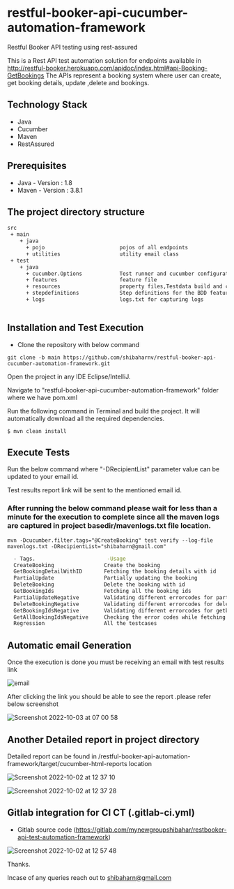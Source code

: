 # restful-booker-api-cucumber-automation-framework 

Restful Booker API testing using rest-assured

This is a  Rest API test automation solution for endpoints available in http://restful-booker.herokuapp.com/apidoc/index.html#api-Booking-GetBookings
The APIs represent a booking system where user can create, get booking details, update ,delete and bookings.

## Technology Stack

- Java
- Cucumber
- Maven
- RestAssured

## Prerequisites
- Java - Version : 1.8 
- Maven - Version : 3.8.1

## The project directory structure

```bash
src
 + main
    + java                          
      + pojo                        pojos of all endpoints                 
      + utilities                   utility email class
 + test
    + java                          
      + cucumber.Options            Test runner and cucumber configurations
      + features                    feature file
      + resources                   property files,Testdata build and common utility methods for testcases.
      + stepdefinitions             Step definitions for the BDD feature
      + logs                        logs.txt for capturing logs 
      
```      

## Installation and Test Execution

- Clone the repository with below command

```
git clone -b main https://github.com/shibaharnv/restful-booker-api-cucumber-automation-framework.git

```


Open the project in any IDE Eclipse/IntelliJ.

Navigate to "restful-booker-api-cucumber-automation-framework" folder where we have pom.xml 

Run the following command in Terminal and build the project. It will automatically download all the required dependencies.

```
$ mvn clean install
```

## Execute Tests

Run the below command where "-DRecipientList" parameter value can be updated to your email id.

Test results report link will be sent to the mentioned email id.

### After running the below command please wait for less than a minute for the execution to complete since all the maven logs are captured in project basedir/mavenlogs.txt file location.

```mvn -Dcucumber.filter.tags="@CreateBooking" test verify --log-file mavenlogs.txt -DRecipientList="shibaharn@gmail.com"```


```bash
  - Tags.                       -Usage
  CreateBooking                Create the booking
  GetBookingDetailWithID       Fetching the booking details with id
  PartialUpdate                Partially updating the booking
  DeleteBooking                Delete the booking with id
  GetBookingIds                Fetching all the booking ids
  PartialUpdateNegative        Validating different errorcodes for partialupdate
  DeleteBookingNegative        Validating different errorcodes for deletebooking
  GetBookingIdsNegative        Validating different errorcodes for getbookingIDs
  GetAllBookingIdsNegative     Checking the error codes while fetching all ids
  Regression                   All the testcases 
```

## Automatic email Generation

Once the execution is done you must be receiving an email with test results link

![email](https://user-images.githubusercontent.com/65211677/193441907-1cbc4e07-af7f-4049-8853-753d8251fe25.png)

After clicking the link you should be able to see the report .please refer below screenshot

![Screenshot 2022-10-03 at 07 00 58](https://user-images.githubusercontent.com/65211677/193486845-829fba65-c3eb-43c6-93b1-558bb0235ee2.png)


## Another Detailed report in project directory

Detailed report can be found in /restful-booker-api-automation-framework/target/cucumber-html-reports location

![Screenshot 2022-10-02 at 12 37 10](https://user-images.githubusercontent.com/65211677/193442382-72102d96-a4cd-4d6c-bb91-9cc036bbb083.png)


![Screenshot 2022-10-02 at 12 37 28](https://user-images.githubusercontent.com/65211677/193442394-f72f1bfd-003b-493b-8f4d-be0683f113de.png)


##  Gitlab integration for CI CT (.gitlab-ci.yml)

- Gitlab source code (https://gitlab.com/mynewgroupshibahar/restbooker-api-test-automation-framework) 

![Screenshot 2022-10-02 at 12 57 48](https://user-images.githubusercontent.com/65211677/193443083-ecc9cb1f-a529-40a4-b967-eba7ad728533.png)



Thanks.

Incase of any queries reach out to shibaharn@gmail.com











